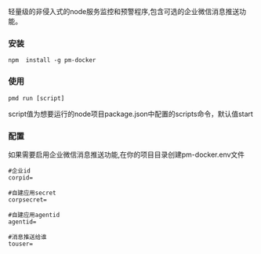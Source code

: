 轻量级的非侵入式的node服务监控和预警程序,包含可选的企业微信消息推送功能。

### 安装
```
npm  install -g pm-docker
```

### 使用
```
pmd run [script]
```
script值为想要运行的node项目package.json中配置的scripts命令，默认值start

### 配置
如果需要启用企业微信消息推送功能,在你的项目目录创建pm-docker.env文件
```
#企业id
corpid=

#自建应用secret
corpsecret=

#自建应用agentid
agentid=

#消息推送给谁
touser=
```

